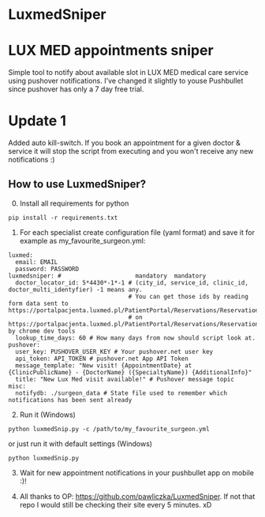 # LuxmedSniper
LUX MED appointments sniper
=======================================
Simple tool to notify about available slot in LUX MED medical care service using pushover notifications. I've changed it slightly to youse Pushbullet since pushover has only a 7 day free trial. 

# Update 1
Added auto kill-switch. If you book an appointment for a given doctor & service it will stop the script from executing and you won't receive any new notifications :)

How to use LuxmedSniper?
--------------------

0) Install all requirements for python
```
pip install -r requirements.txt
```

1) For each specialist create configuration file (yaml format) and save it for example as my_favourite_surgeon.yml:
```
luxmed:
  email: EMAIL
  password: PASSWORD
luxmedsniper: #                     mandatory  mandatory
  doctor_locator_id: 5*4430*-1*-1 # (city_id, service_id, clinic_id, doctor_multi_identyfier) -1 means any.
                                  # You can get those ids by reading form data sent to https://portalpacjenta.luxmed.pl/PatientPortal/Reservations/Reservation/PartialSearch
                                  # on https://portalpacjenta.luxmed.pl/PatientPortal/Reservations/Reservation/Search by chrome dev tools
  lookup_time_days: 60 # How many days from now should script look at.
pushover:
  user_key: PUSHOVER_USER_KEY # Your pushover.net user key
  api_token: API_TOKEN # pushover.net App API Token
  message_template: "New visit! {AppointmentDate} at {ClinicPublicName} - {DoctorName} ({SpecialtyName}) {AdditionalInfo}"
  title: "New Lux Med visit available!" # Pushover message topic
misc:
  notifydb: ./surgeon_data # State file used to remember which notifications has been sent already
```

2) Run it (Windows)
```
python luxmedSnip.py -c /path/to/my_favourite_surgeon.yml
```
or just run it with default settings (Windows)
```
python luxmedSnip.py
```
3) Wait for new appointment notifications in your pushbullet app on mobile :)!

4) All thanks to OP: https://github.com/pawliczka/LuxmedSniper. If not that repo I would still be checking their site every 5 minutes. xD
